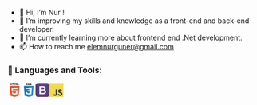 - 👋 Hi, I’m Nur !
- 👀 I’m  improving my skills and knowledge as a front-end and back-end developer.
- 🌱 I’m currently learning more about frontend end .Net  development.
- 📫 How to reach me elemnurguner@gmail.com

### 🔧 Languages and Tools:


<img align="left" alt="html" width="28px" src="https://raw.githubusercontent.com/github/explore/cebd63002168a05a6a642f309227eefeccd92950/topics/html/html.png">

<img align="left" alt="css" width="28px" src="https://raw.githubusercontent.com/github/explore/cebd63002168a05a6a642f309227eefeccd92950/topics/css/css.png">

<img align="left" alt="bootstarp" width="28px" src="https://raw.githubusercontent.com/github/explore/cebd63002168a05a6a642f309227eefeccd92950/topics/bootstrap/bootstrap.png">

<img align="left" alt="javascript" width="28px" src="https://raw.githubusercontent.com/github/explore/cebd63002168a05a6a642f309227eefeccd92950/topics/javascript/javascript.png">
